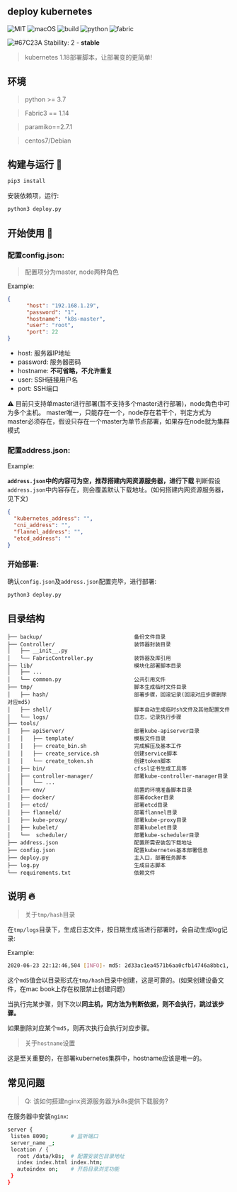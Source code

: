 ## deploy kubernetes

![MIT](https://img.shields.io/badge/license-MIT-blue.svg)
![macOS](https://img.shields.io/badge/macOS-passing-green)
![build](https://img.shields.io/badge/build-passing-green)
![python](https://img.shields.io/badge/python-3.7-blue)
![fabric](https://img.shields.io/badge/fabric-1.14-blue)

![#67C23A](https://placehold.it/15/67C23A/000000?text=+) Stability: 2 - **stable**

> kubernetes 1.18部署脚本，让部署变的更简单!

## 环境

> python >= 3.7

> Fabric3 == 1.14

> paramiko==2.7.1

> centos7/Debian

## 构建与运行 :rocket:

```bash
pip3 install
```

安装依赖项，运行:

```bash
python3 deploy.py
```

## 开始使用 :tada:

### 配置config.json:

> 配置项分为master, node两种角色

Example:

```json
{
      "host": "192.168.1.29",
      "password": "1",
      "hostname": "k8s-master",
      "user": "root",
      "port": 22
}
```
* host: 服务器IP地址
* password: 服务器密码
* hostname: **不可省略，不允许重复**
* user: SSH链接用户名
* port: SSH端口

:warning: 目前只支持单master进行部署(暂不支持多个master进行部署)，node角色中可为多个主机。
master唯一，只能存在一个，node存在若干个，判定方式为master必须存在，假设只存在一个master为单节点部署，如果存在node就为集群模式

### 配置address.json:

Example:

**`address.json`中的内容可为空，推荐搭建内网资源服务器，进行下载**
判断假设`address.json`中内容存在，则会覆盖默认下载地址。(如何搭建内网资源服务器，见下文)

```json
{
  "kubernetes_address": "",
  "cni_address": "",
  "flannel_address": "",
  "etcd_address": ""
}
```

### 开始部署:

确认`config.json`及`address.json`配置完毕，进行部署:

```bash
python3 deploy.py
```

## 目录结构

```
├── backup/                             备份文件目录
├── Controller/                         装饰器封装目录
│   ├── __init__.py
│   └── FabricController.py             装饰器及库引用
├── lib/                                模块化部署脚本目录
│   ├── ...
│   └── common.py                       公共引用文件
├── tmp/                                脚本生成临时文件目录
│   ├── hash/                           部署步骤，回滚记录(回滚对应步骤删除对应md5)
│   ├── shell/                          脚本自动生成临时sh文件及其他配置文件
│   └── logs/                           日志，记录执行步骤
├── tools/                              
│   ├── apiServer/                      部署kube-apiserver目录
│   │   ├── template/                   模板文件目录
│   │   ├── create_bin.sh               完成解压及基本工作
│   │   ├── create_service.sh           创建service脚本
│   │   └── create_token.sh             创建token脚本
│   ├── bin/                            cfssl证书生成工具等
│   ├── controller-manager/             部署kube-controller-manager目录
│   │   └── ...
│   ├── env/                            前置的环境准备脚本目录
│   ├── docker/                         部署docker目录
│   ├── etcd/                           部署etcd目录
│   ├── flanneld/                       部署flannel目录
│   ├── kube-proxy/                     部署kube-proxy目录
│   ├── kubelet/                        部署kubelet目录
│   └──  scheduler/                     部署kube-scheduler目录
├── address.json                        配置所需安装包下载地址
├── config.json                         配置kubernetes基本部署信息
├── deploy.py                           主入口，部署任务脚本
├── log.py                              生成日志脚本
└── requirements.txt                    依赖文件  
```

## 说明 :fire:

> 关于`tmp/hash`目录

在`tmp/logs`目录下，生成日志文件，按日期生成当进行部署时，会自动生成log记录:

Example:

```bash
2020-06-23 22:12:46,504 [INFO]- md5: 2d33ac1ea4571b6aa0cfb14746a8bbc1, Re-execute, delete this md5, dir: /hash
```

这个`md5`值会以目录形式在`tmp/hash`目录中创建，这是可靠的。(如果创建设备文件，在mac book上存在权限禁止创建问题)

当执行完某步骤，则下次以**同主机，同方法为判断依据，则不会执行，跳过该步骤。**

如果删除对应某个`md5`，则再次执行会执行对应步骤。

> 关于`hostname`设置

这是至关重要的，在部署kubernetes集群中，hostname应该是唯一的。

## 常见问题

> Q: 该如何搭建nginx资源服务器为k8s提供下载服务?

在服务器中安装`nginx`:

```bash
server {
 listen 8090;       # 监听端口
 server_name _;
 location / {
   root /data/k8s;  # 配置安装包目录地址
   index index.html index.htm;
   autoindex on;    # 开启目录浏览功能
 }
}
```

